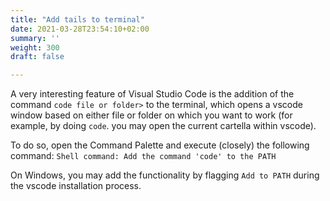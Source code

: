 ```yaml
---
title: "Add tails to terminal"
date: 2021-03-28T23:54:10+02:00
summary: ''
weight: 300
draft: false

---
```

A very interesting feature of Visual Studio Code is the addition of the command `code file or folder>` to the terminal, which opens a vscode window based on either file or folder on which you want to work (for example, by doing `code`. you may open the current cartella within vscode).

To do so, open the Command Palette and execute (closely) the following command: `Shell command: Add the command 'code' to the PATH`

On Windows, you may add the functionality by flagging `Add to PATH` during the vscode installation process.